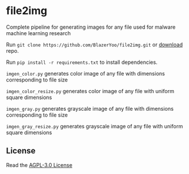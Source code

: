 # file2img

Complete pipeline for generating images for any file used for malware machine learning research

Run `git clone https://github.com/BlazerYoo/file2img.git` or [download](https://github.com/BlazerYoo/file2img/archive/refs/heads/main.zip) repo.

Run `pip install -r requirements.txt` to install dependencies.

`imgen_color.py` generates color image of any file with dimensions corresponding to file size

`imgen_color_resize.py` generates color image of any file with uniform square dimensions

`imgen_gray.py` generates grayscale image of any file with dimensions corresponding to file size

`imgen_gray_resize.py` generates grayscale image of any file with uniform square dimensions

## License

Read the [AGPL-3.0 License](https://github.com/BlazerYoo/file2img/blob/main/LICENSE)
